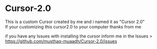 # Cursor-2.0
This is a custom Cursor created by me and i named it as "Cursor 2.0"  
If your customizing this cursor2.0 to your computer thanks from me

if you have any Issues with installing the cursor inform me in the Issues > https://github.com/musthaq-muaadh/Cursor-2.0/issues
